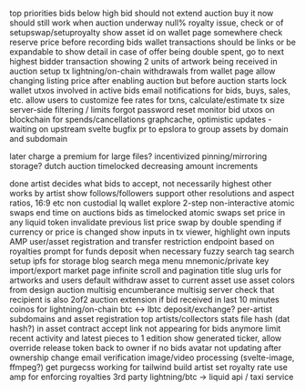 top priorities
bids below high bid should not extend auction
buy it now should still work when auction underway
null% royalty issue, check or of setupswap/setuproyalty
show asset id on wallet page somewhere
check reserve price before recording bids
wallet transactions should be links or be expandable to show detail
in case of offer being double spent, go to next highest bidder
transaction showing 2 units of artwork being received in auction setup tx
lightning/on-chain withdrawals from wallet page
allow changing listing price after enabling auction but before auction starts
lock wallet utxos involved in active bids
email notifications for bids, buys, sales, etc.
allow users to customize fee rates for txns, calculate/estimate tx size
server-side filtering / limits
forgot password reset
monitor bid utxos on blockchain for spends/cancellations
graphcache, optimistic updates - waiting on upstream svelte bugfix
pr to epslora to group assets by domain and subdomain

later
charge a premium for large files? incentivized pinning/mirroring storage?
dutch auction timelocked decreasing amount increments

done
artist decides what bids to accept, not necessarily highest
other works by artist
show follows/followers
support other resolutions and aspect ratios, 16:9 etc
non custodial lq wallet
explore 2-step non-interactive atomic swaps
end time on auctions
bids as timelocked atomic swaps
set price in any liquid token
invalidate previous list price swap by double spending if currency or price is changed
show inputs in tx viewer, highlight own inputs
AMP user/asset registration and transfer restriction endpoint based on royalties
prompt for funds deposit when necessary
fuzzy search
tag search
setup ipfs for storage
blog
search mega menu
mnemonic/private key import/export
market page infinite scroll and pagination
title slug urls for artworks and users
default withdraw asset to current asset
use asset colors from design
auction multisig encumberance
multisig server check that recipient is also 2of2
auction extension if bid received in last 10 minutes
coinos for lightning/on-chain btc <-> lbtc deposit/exchange?
per-artist subdomains and asset registration
top artists/collectors stats
file hash (dat hash?) in asset contract
accept link not appearing for bids anymore
limit recent activity and latest pieces to 1 edition
show generated ticker, allow override
release token back to owner if no bids
avatar not updating after ownership change
email verification
image/video processing (svelte-image, ffmpeg?)
get purgecss working for tailwind build
artist set royalty rate
use amp for enforcing royalties
3rd party lightning/btc -> liquid api / taxi service
